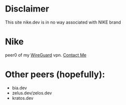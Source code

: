 # Disclaimer
This site nike.dev is in no way associated with NIKE brand 

# Nike
peer0 of my [WireGuard](https://www.wireguard.com/) vpn. [Contact Me](https://goo.gl/forms/HuPwTt0kCvnTcPOY2)

# Other peers (hopefully):
* bia.dev
* zelus.dev/zelos.dev
* kratos.dev
